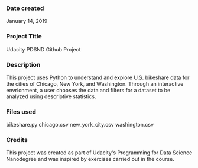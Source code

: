 ### Date created
January 14, 2019

### Project Title
Udacity PDSND Github Project

### Description
This project uses Python to understand and explore U.S. bikeshare data for the cities of Chicago, New York, and Washington. Through an interactive envrionment, a user chooses the data and filters for a dataset to be analyzed using descriptive statistics. 

### Files used
bikeshare.py
chicago.csv
new_york_city.csv
washington.csv

### Credits
This project was created as part of Udacity's Programming for Data Science Nanodegree and was inspired by exercises carried out in the course. 